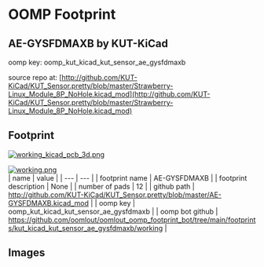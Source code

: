 # OOMP Footprint  
## AE-GYSFDMAXB  by KUT-KiCad  
  
oomp key: oomp_kut_kicad_kut_sensor_ae_gysfdmaxb  
  
source repo at: [http://github.com/KUT-KiCad/KUT_Sensor.pretty/blob/master/Strawberry-Linux_Module_8P_NoHole.kicad_mod](http://github.com/KUT-KiCad/KUT_Sensor.pretty/blob/master/Strawberry-Linux_Module_8P_NoHole.kicad_mod)  
## Footprint  
  
[![working_kicad_pcb_3d.png](working_kicad_pcb_3d_600.png)](working_kicad_pcb_3d.png)  
  
[![working.png](working_600.png)](working.png)  
| name | value | 
| --- | --- | 
| footprint name | AE-GYSFDMAXB | 
| footprint description | None | 
| number of pads | 12 | 
| github path | http://github.com/KUT-KiCad/KUT_Sensor.pretty/blob/master/AE-GYSFDMAXB.kicad_mod | 
| oomp key | oomp_kut_kicad_kut_sensor_ae_gysfdmaxb | 
| oomp bot github | https://github.com/oomlout/oomlout_oomp_footprint_bot/tree/main/footprints/kut_kicad_kut_sensor_ae_gysfdmaxb/working | 
## Images  

